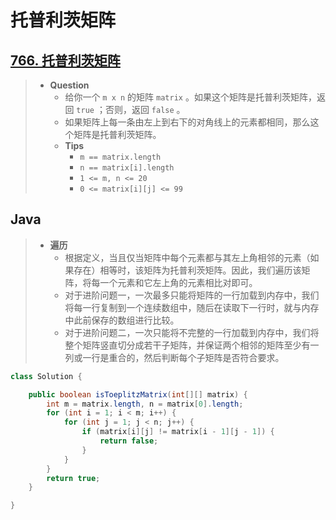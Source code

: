 # 托普利茨矩阵

## [766. 托普利茨矩阵](https://leetcode.cn/problems/toeplitz-matrix/)

> - **Question**
>   - 给你一个 `m x n` 的矩阵 `matrix` 。如果这个矩阵是托普利茨矩阵，返回 `true` ；否则，返回 `false` 。
>   - 如果矩阵上每一条由左上到右下的对角线上的元素都相同，那么这个矩阵是托普利茨矩阵。
>   - **Tips**
>     - `m == matrix.length`
>     - `n == matrix[i].length`
>     - `1 <= m, n <= 20`
>     - `0 <= matrix[i][j] <= 99`

## Java

> - **遍历**
>   - 根据定义，当且仅当矩阵中每个元素都与其左上角相邻的元素（如果存在）相等时，该矩阵为托普利茨矩阵。因此，我们遍历该矩阵，将每一个元素和它左上角的元素相比对即可。
>   - 对于进阶问题一，一次最多只能将矩阵的一行加载到内存中，我们将每一行复制到一个连续数组中，随后在读取下一行时，就与内存中此前保存的数组进行比较。
>   - 对于进阶问题二，一次只能将不完整的一行加载到内存中，我们将整个矩阵竖直切分成若干子矩阵，并保证两个相邻的矩阵至少有一列或一行是重合的，然后判断每个子矩阵是否符合要求。

```java
class Solution {

    public boolean isToeplitzMatrix(int[][] matrix) {
        int m = matrix.length, n = matrix[0].length;
        for (int i = 1; i < m; i++) {
            for (int j = 1; j < n; j++) {
                if (matrix[i][j] != matrix[i - 1][j - 1]) {
                    return false;
                }
            }
        }
        return true;
    }

}
```
